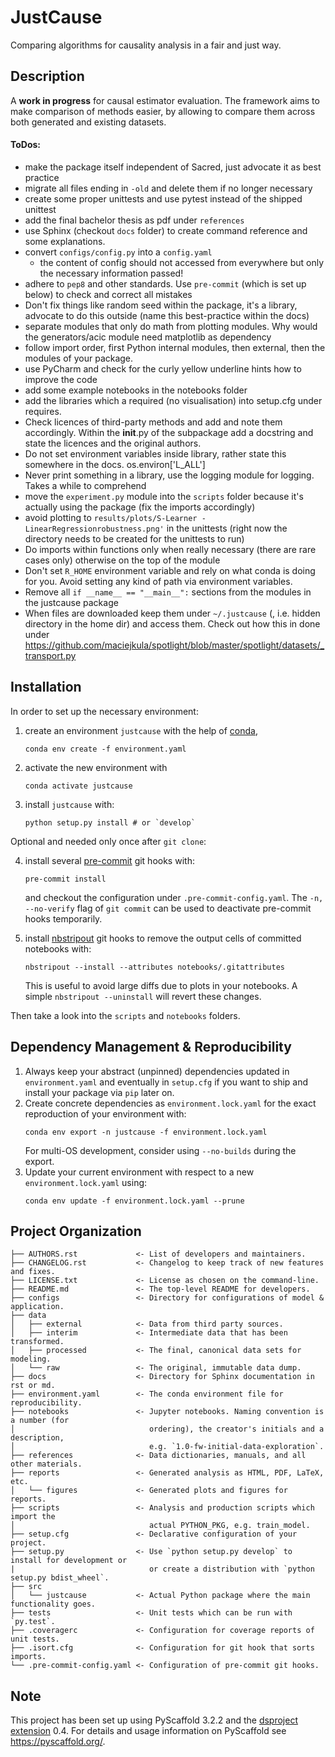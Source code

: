 # JustCause

Comparing algorithms for causality analysis in a fair and just way.

## Description

A **work in progress** for causal estimator evaluation. The framework aims to make comparison of
methods easier, by allowing to compare them across both generated and existing datasets.

#### ToDos:

* make the package itself independent of Sacred, just advocate it as best practice
* migrate all files ending in `-old` and delete them if no longer necessary
* create some proper unittests and use pytest instead of the shipped unittest
* add the final bachelor thesis as pdf under `references`
* use Sphinx (checkout `docs` folder) to create command reference and some explanations.
* convert `configs/config.py` into a `config.yaml`
  * the content of config should not accessed from everywhere but only the necessary information passed! 
* adhere to `pep8` and other standards. Use `pre-commit` (which is set up below) to check and correct all mistakes  
* Don't fix things like random seed within the package, it's a library, advocate to do this outside (name this best-practice within the docs)
* separate modules that only do math from plotting modules. Why would the generators/acic module need matplotlib as dependency
* follow import order, first Python internal modules, then external, then the modules of your package.
* use PyCharm and check for the curly yellow underline hints how to improve the code
* add some example notebooks in the notebooks folder
* add the libraries which a required (no visualisation) into setup.cfg under requires.
* Check licences of third-party methods and add and note them accordingly. Within the __init__.py of the subpackage add a docstring and state the licences and the original authors. 
* Do not set environment variables inside library, rather state this somewhere in the docs. os.environ['L_ALL'] 
* Never print something in a library, use the logging module for logging. Takes a while to comprehend
* move the `experiment.py` module into the `scripts` folder because it's actually using the package (fix the imports accordingly)
* avoid plotting to `results/plots/S-Learner - LinearRegressionrobustness.png'` in the unittests (right now the directory needs to be created for the unittests to run)
* Do imports within functions only when really necessary (there are rare cases only) otherwise on the top of the module
* Don't set `R_HOME` environment variable and rely on what conda is doing for you. Avoid setting any kind of path via environment variables.
* Remove all `if __name__ == "__main__":` sections from the modules in the justcause package
* When files are downloaded keep them under `~/.justcause` (, i.e. hidden directory in the home dir) and access them. Check out how this in done under https://github.com/maciejkula/spotlight/blob/master/spotlight/datasets/_transport.py

## Installation

In order to set up the necessary environment:

1. create an environment `justcause` with the help of [conda],
   ```
   conda env create -f environment.yaml
   ```
2. activate the new environment with
   ```
   conda activate justcause
   ```
3. install `justcause` with:
   ```
   python setup.py install # or `develop`
   ```

Optional and needed only once after `git clone`:

4. install several [pre-commit] git hooks with:
   ```
   pre-commit install
   ```
   and checkout the configuration under `.pre-commit-config.yaml`.
   The `-n, --no-verify` flag of `git commit` can be used to deactivate pre-commit hooks temporarily.

5. install [nbstripout] git hooks to remove the output cells of committed notebooks with:
   ```
   nbstripout --install --attributes notebooks/.gitattributes
   ```
   This is useful to avoid large diffs due to plots in your notebooks.
   A simple `nbstripout --uninstall` will revert these changes.


Then take a look into the `scripts` and `notebooks` folders.

## Dependency Management & Reproducibility

1. Always keep your abstract (unpinned) dependencies updated in `environment.yaml` and eventually
   in `setup.cfg` if you want to ship and install your package via `pip` later on.
2. Create concrete dependencies as `environment.lock.yaml` for the exact reproduction of your
   environment with:
   ```
   conda env export -n justcause -f environment.lock.yaml
   ```
   For multi-OS development, consider using `--no-builds` during the export.
3. Update your current environment with respect to a new `environment.lock.yaml` using:
   ```
   conda env update -f environment.lock.yaml --prune
   ```
## Project Organization

```
├── AUTHORS.rst             <- List of developers and maintainers.
├── CHANGELOG.rst           <- Changelog to keep track of new features and fixes.
├── LICENSE.txt             <- License as chosen on the command-line.
├── README.md               <- The top-level README for developers.
├── configs                 <- Directory for configurations of model & application.
├── data
│   ├── external            <- Data from third party sources.
│   ├── interim             <- Intermediate data that has been transformed.
│   ├── processed           <- The final, canonical data sets for modeling.
│   └── raw                 <- The original, immutable data dump.
├── docs                    <- Directory for Sphinx documentation in rst or md.
├── environment.yaml        <- The conda environment file for reproducibility.
├── notebooks               <- Jupyter notebooks. Naming convention is a number (for
│                              ordering), the creator's initials and a description,
│                              e.g. `1.0-fw-initial-data-exploration`.
├── references              <- Data dictionaries, manuals, and all other materials.
├── reports                 <- Generated analysis as HTML, PDF, LaTeX, etc.
│   └── figures             <- Generated plots and figures for reports.
├── scripts                 <- Analysis and production scripts which import the
│                              actual PYTHON_PKG, e.g. train_model.
├── setup.cfg               <- Declarative configuration of your project.
├── setup.py                <- Use `python setup.py develop` to install for development or
|                              or create a distribution with `python setup.py bdist_wheel`.
├── src
│   └── justcause           <- Actual Python package where the main functionality goes.
├── tests                   <- Unit tests which can be run with `py.test`.
├── .coveragerc             <- Configuration for coverage reports of unit tests.
├── .isort.cfg              <- Configuration for git hook that sorts imports.
└── .pre-commit-config.yaml <- Configuration of pre-commit git hooks.
```

## Note

This project has been set up using PyScaffold 3.2.2 and the [dsproject extension] 0.4.
For details and usage information on PyScaffold see https://pyscaffold.org/.

[conda]: https://docs.conda.io/
[pre-commit]: https://pre-commit.com/
[Jupyter]: https://jupyter.org/
[nbstripout]: https://github.com/kynan/nbstripout
[Google style]: http://google.github.io/styleguide/pyguide.html#38-comments-and-docstrings
[dsproject extension]: https://github.com/pyscaffold/pyscaffoldext-dsproject
